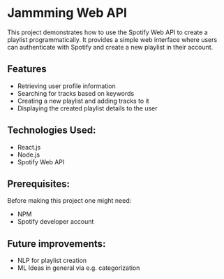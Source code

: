 # Jammming Web API

This project demonstrates how to use the Spotify Web API to create a playlist programmatically. It provides a simple web interface where users can authenticate with Spotify and create a new playlist in their account. 

## Features
* Retrieving user profile information
* Searching for tracks based on keywords
* Creating a new playlist and adding tracks to it
* Displaying the created playlist details to the user

## Technologies Used:
* React.js
* Node.js
* Spotify Web API

## Prerequisites:
Before making this project one might need:
* NPM
* Spotify developer account

## Future improvements:
* NLP for playlist creation
* ML Ideas in general via e.g. categorization
